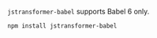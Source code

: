 `jstransformer-babel` supports Babel 6 only.

```sh title="Shell"
npm install jstransformer-babel
```
